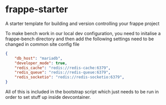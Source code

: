 # frappe-starter

A starter template for building and version controlling your frappe project


To make bench work in our local dev configuration, you need to initalise a frappe-bench directory and then add the following settings need to be changed in common site config file

```json
{
    "db_host": "mariadb",
    "developer_mode": true,
    "redis_cache": "redis://redis-cache:6379",
    "redis_queue": "redis://redis-queue:6379",
    "redis_socketio": "redis://redis-socketio:6379", 
}
```

All of this is included in the bootstrap script which just needs to be run in order to set stuff up inside devcontainer.